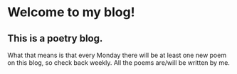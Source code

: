 # Welcome to my blog!

## This is a poetry blog.
What that means is that every Monday there will be at least one new poem on this blog, so check back weekly. All the poems are/will be written by me.




